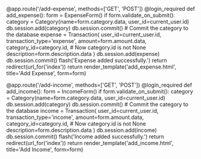 @app.route('/add-expense', methods=['GET', 'POST'])
@login_required
def add_expense():
    form = ExpenseForm()
    if form.validate_on_submit():
        category = Category(name=form.category.data, user_id=current_user.id)
        db.session.add(category)
        db.session.commit()  # Commit the category to the database
        expense = Transaction(
            user_id=current_user.id,
            transaction_type='expense',
            amount=form.amount.data,
            category_id=category.id,  # Now category.id is not None
            description=form.description.data
        )
        db.session.add(expense)
        db.session.commit()
        flash('Expense added successfully.')
        return redirect(url_for('index'))
    return render_template('add_expense.html', title='Add Expense', form=form)


@app.route('/add-income', methods=['GET', 'POST'])
@login_required
def add_income():
    form = IncomeForm()
    if form.validate_on_submit():
        category = Category(name=form.category.data, user_id=current_user.id)
        db.session.add(category)
        db.session.commit()  # Commit the category to the database
        income = Transaction(
            user_id=current_user.id,
            transaction_type='income',
            amount=form.amount.data,
            category_id=category.id,  # Now category.id is not None
            description=form.description.data
        )
        db.session.add(income)
        db.session.commit()
        flash('Income added successfully.')
        return redirect(url_for('index'))
    return render_template('add_income.html', title='Add Income', form=form)